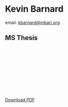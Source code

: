 # Kevin Barnard
email: [kbarnard@mbari.org](mailto:kbarnard@mbari.org)

## MS Thesis
<object data="https://raw.githubusercontent.com/kevinsbarnard/ms-thesis/master/thesis.pdf" type="application/pdf" width="700px" height="700px">
    <embed src="https://raw.githubusercontent.com/kevinsbarnard/ms-thesis/master/thesis.pdf">
        <p><a href="https://raw.githubusercontent.com/kevinsbarnard/ms-thesis/master/thesis.pdf">Download PDF</a></p>
    </embed>
</object>
